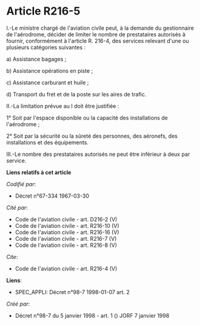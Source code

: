 # Article R216-5

I.-Le ministre chargé de l'aviation civile peut, à la demande du gestionnaire de l'aérodrome, décider de limiter le nombre de
prestataires autorisés à fournir, conformément à l'article R. 216-4, des services relevant d'une ou plusieurs catégories
suivantes : 

a) Assistance bagages ; 

b) Assistance opérations en piste ; 

c) Assistance carburant et huile ; 

d) Transport du fret et de la poste sur les aires de trafic. 

II.-La limitation prévue au I doit être justifiée : 

1° Soit par l'espace disponible ou la capacité des installations de l'aérodrome ; 

2° Soit par la sécurité ou la sûreté des personnes, des aéronefs, des installations et des équipements. 

III.-Le nombre des prestataires autorisés ne peut être inférieur à deux par service.

**Liens relatifs à cet article**

_Codifié par_:

  - Décret n°67-334 1967-03-30

_Cité par_:

  - Code de l'aviation civile - art. D216-2 (V)
  - Code de l'aviation civile - art. R216-10 (V)
  - Code de l'aviation civile - art. R216-16 (V)
  - Code de l'aviation civile - art. R216-7 (V)
  - Code de l'aviation civile - art. R216-8 (V)

_Cite_:

  - Code de l'aviation civile - art. R216-4 (V)

**Liens**:

  - SPEC_APPLI: Décret n°98-7 1998-01-07 art. 2

_Créé par_:

  - Décret n°98-7 du 5 janvier 1998 - art. 1 () JORF 7 janvier 1998
